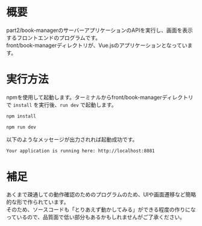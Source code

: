 # 概要
part2/book-managerのサーバーアプリケーションのAPIを実行し、画面を表示するフロントエンドのプログラムです。  
front/book-managerディレクトリが、Vue.jsのアプリケーションとなっています。  

# 実行方法
npmを使用して起動します。ターミナルからfront/book-managerディレクトリで ```install``` を実行後、```run dev``` で起動します。

``` bash
npm install
```

``` bash
npm run dev
```

以下のようなメッセージが出力されれば起動成功です。

```bash
Your application is running here: http://localhost:8081
```

# 補足
あくまで疎通しての動作確認のためのプログラムのため、UIや画面遷移など簡略的な形で作られています。  
そのため、ソースコードも「とりあえず動かしてみる」ができる程度の作りになっているので、品質面で低い部分もあるかもしれませんがご了承ください。